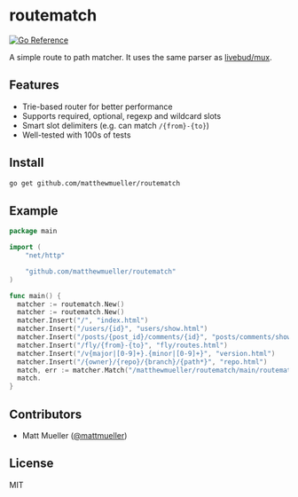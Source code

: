 # routematch

[![Go Reference](https://pkg.go.dev/badge/github.com/matthewmueller/routematch.svg)](https://pkg.go.dev/github.com/matthewmueller/routematch)

A simple route to path matcher. It uses the same parser as [livebud/mux](https://github.com/livebud/mux).

## Features

- Trie-based router for better performance
- Supports required, optional, regexp and wildcard slots
- Smart slot delimiters (e.g. can match `/{from}-{to}`)
- Well-tested with 100s of tests

## Install

```sh
go get github.com/matthewmueller/routematch
```

## Example

```go
package main

import (
	"net/http"

	"github.com/matthewmueller/routematch"
)

func main() {
  matcher := routematch.New()
  matcher := routematch.New()
  matcher.Insert("/", "index.html")
  matcher.Insert("/users/{id}", "users/show.html")
  matcher.Insert("/posts/{post_id}/comments/{id}", "posts/comments/show.html")
  matcher.Insert("/fly/{from}-{to}", "fly/routes.html")
  matcher.Insert("/v{major|[0-9]+}.{minor|[0-9]+}", "version.html")
  matcher.Insert("/{owner}/{repo}/{branch}/{path*}", "repo.html")
  match, err := matcher.Match("/matthewmueller/routematch/main/routematch.go")
  match.
}
```

## Contributors

- Matt Mueller ([@mattmueller](https://twitter.com/mattmueller))

## License

MIT
